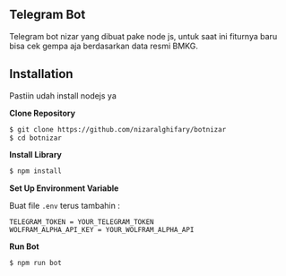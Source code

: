 ## Telegram Bot

Telegram bot nizar yang dibuat pake node js, untuk saat ini fiturnya baru bisa cek gempa aja berdasarkan data resmi BMKG.

## Installation

Pastiin udah install nodejs ya

**Clone Repository**

```bash
$ git clone https://github.com/nizaralghifary/botnizar
$ cd botnizar
```

**Install Library**

```bash
$ npm install
```

**Set Up Environment Variable**

Buat file `.env` terus tambahin :

```env
TELEGRAM_TOKEN = YOUR_TELEGRAM_TOKEN
WOLFRAM_ALPHA_API_KEY = YOUR_WOLFRAM_ALPHA_API
```

**Run Bot**

```bash
$ npm run bot
```
